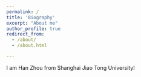 ```yaml
---
permalink: /
title: 'Biography'
excerpt: "About me"
author_profile: true
redirect_from: 
  - /about/
  - /about.html

---
```




 I am Han Zhou from Shanghai Jiao Tong University! 


